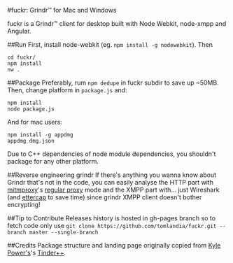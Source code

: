 #fuckr: Grindr™ for Mac and Windows

fuckr is a Grindr™ client for desktop built with Node Webkit, node-xmpp and Angular.

##Run
First, install node-webkit (eg. `npm install -g nodewebkit`). Then

    cd fuckr/
    npm install
    nw .

##Package
Preferably, rum `npm dedupe` in fuckr subdir to save up ~50MB. Then, change platform in `package.js` and:

    npm install
    node package.js

And for mac users: 

    npm install -g appdmg
    appdmg dmg.json

Due to C++ dependencies of node module dependencies, you shouldn't package for any other platform.

##Reverse engineering grindr
If there's anything you wanna know about Grindr that's not in the code, you can easily analyse the HTTP part with [mitmproxy](http://mitmproxy.org/)'s [regular proxy](https://mitmproxy.org/doc/modes.html) mode and the XMPP part with... just Wireshark (and [ettercap](http://www.kioptrix.com/blog/ettercap-command-line-basics/) to save time) since grindr XMPP client doesn't bother encrypting!

##Tip to Contribute
Releases history is hosted in gh-pages branch so to fetch code only use
`git clone https://github.com/tomlandia/fuckr.git --branch master --single-branch`

##Credits
Package structure and landing page originally copied from [Kyle Power's](https://twitter.com/mfkp/)'s [Tinder++](https://github.com/mfkp/tinderplusplus).
